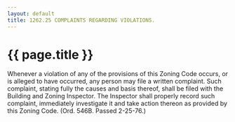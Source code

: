 ```yaml
---
layout: default 
title: 1262.25 COMPLAINTS REGARDING VIOLATIONS.
---
```


{{ page.title }}
================

Whenever a violation of any of the provisions of this Zoning Code
occurs, or is alleged to have occurred, any person may file a written
complaint. Such complaint, stating fully the causes and basis thereof,
shall be filed with the Building and Zoning Inspector. The Inspector
shall properly record such complaint, immediately investigate it and
take action thereon as provided by this Zoning Code. (Ord. 546B. Passed
2-25-76.)
